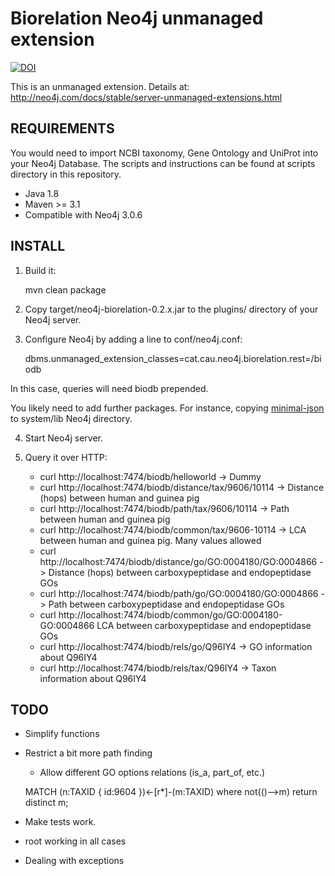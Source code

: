 # Biorelation Neo4j unmanaged extension

[![DOI](https://zenodo.org/badge/27435268.svg)](https://zenodo.org/badge/latestdoi/27435268)

This is an unmanaged extension. Details at: http://neo4j.com/docs/stable/server-unmanaged-extensions.html 

## REQUIREMENTS

You would need to import NCBI taxonomy, Gene Ontology and UniProt into your Neo4j Database. The scripts and instructions can be found at scripts directory in this repository.

* Java 1.8
* Maven >= 3.1
* Compatible with Neo4j 3.0.6

## INSTALL

1. Build it: 

    mvn clean package

2. Copy target/neo4j-biorelation-0.2.x.jar to the plugins/ directory of your Neo4j server.

3. Configure Neo4j by adding a line to conf/neo4j.conf:

    dbms.unmanaged_extension_classes=cat.cau.neo4j.biorelation.rest=/biodb

In this case, queries will need biodb prepended.

You likely need to add further packages. For instance, copying [minimal-json](http://mvnrepository.com/artifact/com.eclipsesource.minimal-json) to system/lib Neo4j directory.

4. Start Neo4j server.

5. Query it over HTTP:

    * curl http://localhost:7474/biodb/helloworld -> Dummy
    * curl http://localhost:7474/biodb/distance/tax/9606/10114 -> Distance (hops) between human and guinea pig
    * curl http://localhost:7474/biodb/path/tax/9606/10114 -> Path between human and guinea pig
    * curl http://localhost:7474/biodb/common/tax/9606-10114 -> LCA between human and guinea pig. Many values allowed
    * curl http://localhost:7474/biodb/distance/go/GO:0004180/GO:0004866 -> Distance (hops) between carboxypeptidase and endopeptidase GOs
    * curl http://localhost:7474/biodb/path/go/GO:0004180/GO:0004866 -> Path between carboxypeptidase and endopeptidase GOs
    * curl http://localhost:7474/biodb/common/go/GO:0004180-GO:0004866 LCA between carboxypeptidase and endopeptidase GOs
	* curl http://localhost:7474/biodb/rels/go/Q96IY4 -> GO information about Q96IY4
	* curl http://localhost:7474/biodb/rels/tax/Q96IY4 -> Taxon information about Q96IY4

## TODO

* Simplify functions

* Restrict a bit more path finding
	* Allow different GO options relations (is_a, part_of, etc.)

    MATCH (n:TAXID { id:9604 })<-[r*]-(m:TAXID)
    where not(()-->m)
    return distinct m;


* Make tests work.

* root working in all cases
* Dealing with exceptions



